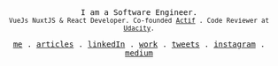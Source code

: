 <p align="center">
<samp>
I am a Software Engineer.</samp>
<br>
<samp>
<small>
VueJs NuxtJS & React Developer. Co-founded <a href="https://www.actif.online">Actif</a> . Code Reviewer at
<a href="https://www.udacity.com">Udacity</a>.
</small>
</samp>
</p>

<p align="center">
  <samp>
    <a href="https://www.damisparks.com">me</a> .
    <a href="https://www.damisparks.com/articles">articles</a> .
    <a href="//www.linkedin.com/in/damisparks">linkedIn</a> . 
    <a href="https://www.damisparks.com/work">work</a> .
    <a href="https://twitter.com/damisparks">tweets</a> .
    <a href="https://instagram.com/damisparks">instagram</a> .
    <a href="https://medium.com/@damisparks">medium</a>
  </samp>
</p>
